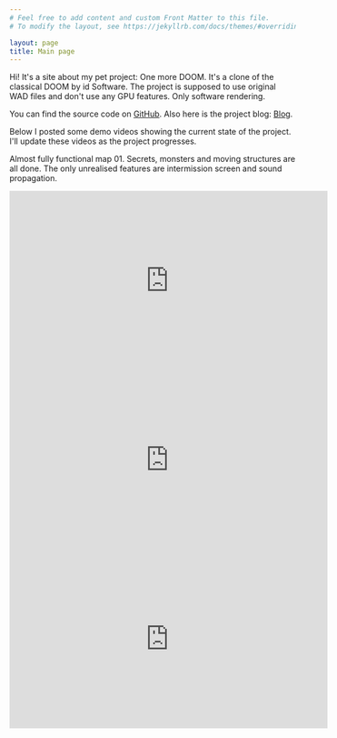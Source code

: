 ```yaml
---
# Feel free to add content and custom Front Matter to this file.
# To modify the layout, see https://jekyllrb.com/docs/themes/#overriding-theme-defaults

layout: page
title: Main page
---
```

Hi! It's a site about my pet project: One more DOOM. It's a clone of the classical DOOM by id Software.
The project is supposed to use original WAD files and don't use any GPU features. Only software rendering.

You can find the source code on [GitHub](https://github.com/dan64ml/one_more_doom).
Also here is the project blog: [Blog](https://dan64ml.github.io/one_more_doom/blog.html).

Below I posted some demo videos showing the current state of the project. I'll update these videos as the project progresses.


Almost fully functional map 01. Secrets, monsters and moving structures are all done. The only unrealised features
are intermission screen and sound propagation.

<iframe width="560" height="315" src="https://www.youtube.com/embed/pgtBAy0Bn28" title="YouTube video player" 
frameborder="0" allow="accelerometer; autoplay; clipboard-write; encrypted-media; gyroscope; picture-in-picture"
allowfullscreen></iframe>

<iframe width="560" height="315" src="https://www.youtube.com/embed/CrEg1VKnY2s" title="YouTube video player"
frameborder="0" allow="accelerometer; autoplay; clipboard-write; encrypted-media; gyroscope; picture-in-picture"
allowfullscreen></iframe>

<iframe width="560" height="315" src="https://www.youtube.com/embed/692Hoe6x-Qg" title="YouTube video player"
frameborder="0" allow="accelerometer; autoplay; clipboard-write; encrypted-media; gyroscope; picture-in-picture"
allowfullscreen></iframe>
